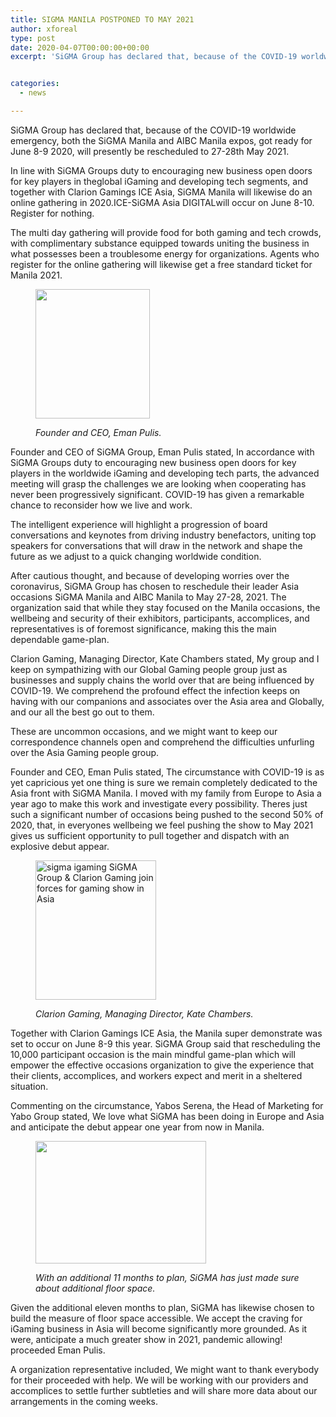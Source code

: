 ```yaml
---
title: SIGMA MANILA POSTPONED TO MAY 2021
author: xforeal 
type: post
date: 2020-04-07T00:00:00+00:00
excerpt: 'SiGMA Group has declared that, because of the COVID-19 worldwide emergency, both the SiGMA Manila and AIBC Manila expos, anticipated June 8-9 2020, will currently be rescheduled to 27-28th May 2021 '


categories:
  - news

---
```

SiGMA Group has declared that, because of the COVID-19 worldwide emergency, both the SiGMA Manila and AIBC Manila expos, got ready for June 8-9 2020, will presently be rescheduled to 27-28th May 2021. 

In line with SiGMA Groups duty to encouraging new business open doors for key players in theglobal iGaming and developing tech segments, and together with Clarion Gamings ICE Asia, SiGMA Manila will likewise do an online gathering in 2020.ICE-SiGMA Asia DIGITALwill occur on June 8-10. Register for nothing. 

The multi day gathering will provide food for both gaming and tech crowds, with complimentary substance equipped towards uniting the business in what possesses been a troublesome energy for organizations. Agents who register for the online gathering will likewise get a free standard ticket for Manila 2021. <figure aria-describedby="caption-attachment-98715" class="wp-caption alignleft" id="attachment_98715">

<img loading="lazy" alt="" class="wp-image-98715" height="207" sizes="(max-width: 183px) 100vw, 183px" src="https://sigma.com.mt/latest-news/wp-content/uploads/2020/04/eman-2.jpg" srcset="https://sigma.com.mt/latest-news/wp-content/uploads/2020/04/eman-2.jpg 985w, https://sigma.com.mt/latest-news/wp-content/uploads/2020/04/eman-2-264x300.jpg 264w, https://sigma.com.mt/latest-news/wp-content/uploads/2020/04/eman-2-901x1024.jpg 901w, https://sigma.com.mt/latest-news/wp-content/uploads/2020/04/eman-2-768x872.jpg 768w" width="183" /> <figcaption class="wp-caption-text" id="caption-attachment-98715">_Founder and CEO, Eman Pulis._ </figcaption></figure> 

Founder and CEO of SiGMA Group, Eman Pulis stated, In accordance with SiGMA Groups duty to encouraging new business open doors for key players in the worldwide iGaming and developing tech parts, the advanced meeting will grasp the challenges we are looking when cooperating has never been progressively significant. COVID-19 has given a remarkable chance to reconsider how we live and work. 

The intelligent experience will highlight a progression of board conversations and keynotes from driving industry benefactors, uniting top speakers for conversations that will draw in the network and shape the future as we adjust to a quick changing worldwide condition. 

After cautious thought, and because of developing worries over the coronavirus, SiGMA Group has chosen to reschedule their leader Asia occasions SiGMA Manila and AIBC Manila to May 27-28, 2021. The organization said that while they stay focused on the Manila occasions, the wellbeing and security of their exhibitors, participants, accomplices, and representatives is of foremost significance, making this the main dependable game-plan. 

Clarion Gaming, Managing Director, Kate Chambers stated, My group and I keep on sympathizing with our Global Gaming people group just as businesses and supply chains the world over that are being influenced by COVID-19. We comprehend the profound effect the infection keeps on having with our companions and associates over the Asia area and Globally, and our all the best go out to them. 

These are uncommon occasions, and we might want to keep our correspondence channels open and comprehend the difficulties unfurling over the Asia Gaming people group. 

Founder and CEO, Eman Pulis stated, The circumstance with COVID-19 is as yet capricious yet one thing is sure we remain completely dedicated to the Asia front with SiGMA Manila. I moved with my family from Europe to Asia a year ago to make this work and investigate every possibility. Theres just such a significant number of occasions being pushed to the second 50% of 2020, that, in everyones wellbeing we feel pushing the show to May 2021 gives us sufficient opportunity to pull together and dispatch with an explosive debut appear. <figure aria-describedby="caption-attachment-71981" class="wp-caption alignright" id="attachment_71981">

<img loading="lazy" alt="sigma igaming SiGMA Group &#038; Clarion Gaming join forces for gaming show in Asia" class="wp-image-71981 " height="223" src="https://sigma.com.mt/latest-news/wp-content/uploads/2019/08/kate-chambers.jpg" width="193" /> <figcaption class="wp-caption-text" id="caption-attachment-71981">_Clarion Gaming, Managing Director, Kate Chambers._ </figcaption></figure> 

Together with Clarion Gamings ICE Asia, the Manila super demonstrate was set to occur on June 8-9 this year. SiGMA Group said that rescheduling the 10,000 participant occasion is the main mindful game-plan which will empower the effective occasions organization to give the experience that their clients, accomplices, and workers expect and merit in a sheltered situation. 

Commenting on the circumstance, Yabos Serena, the Head of Marketing for Yabo Group stated, We love what SiGMA has been doing in Europe and Asia and anticipate the debut appear one year from now in Manila. <figure aria-describedby="caption-attachment-98717" class="wp-caption alignleft" id="attachment_98717">

<img loading="lazy" alt="" class="wp-image-98717" height="196" sizes="(max-width: 273px) 100vw, 273px" src="https://sigma.com.mt/latest-news/wp-content/uploads/2020/04/SMX-MANILA_Facade.jpg" srcset="https://sigma.com.mt/latest-news/wp-content/uploads/2020/04/SMX-MANILA_Facade.jpg 1600w, https://sigma.com.mt/latest-news/wp-content/uploads/2020/04/SMX-MANILA_Facade-300x215.jpg 300w, https://sigma.com.mt/latest-news/wp-content/uploads/2020/04/SMX-MANILA_Facade-1024x735.jpg 1024w, https://sigma.com.mt/latest-news/wp-content/uploads/2020/04/SMX-MANILA_Facade-768x552.jpg 768w, https://sigma.com.mt/latest-news/wp-content/uploads/2020/04/SMX-MANILA_Facade-1536x1103.jpg 1536w" width="273" /> <figcaption class="wp-caption-text" id="caption-attachment-98717">_With an additional 11 months to plan, SiGMA has just made sure about additional floor space._ </figcaption></figure> 

Given the additional eleven months to plan, SiGMA has likewise chosen to build the measure of floor space accessible. We accept the craving for iGaming business in Asia will become significantly more grounded. As it were, anticipate a much greater show in 2021, pandemic allowing! proceeded Eman Pulis. 

A organization representative included, We might want to thank everybody for their proceeded with help. We will be working with our providers and accomplices to settle further subtleties and will share more data about our arrangements in the coming weeks.